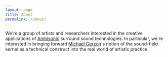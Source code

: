 ```yaml
---
layout: page
title: About
permalink: /about/
---
```


We're a group of artists and researchers interested in the creative applications of [Ambisonic](http://en.wikipedia.org/wiki/Ambisonics) surround sound technologies. In particular, we're interested in bringing forward [Michael Gerzon](http://en.wikipedia.org/wiki/Michael_Gerzon)'s notion of the sound-field kernel as a technical construct into the real world of artistic practice.
